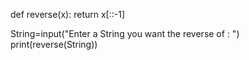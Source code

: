def reverse(x):
    return x[::-1]

String=input("Enter a String you want the reverse of : ")
print(reverse(String))
